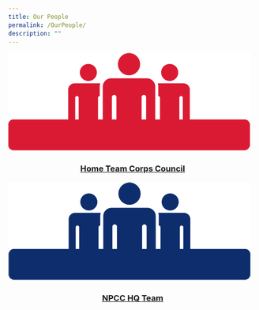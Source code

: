 ```yaml
---
title: Our People
permalink: /OurPeople/
description: ""
---
```

<a href="/HTCCouncil/">![](/images/people-red.png)
### <center> Home Team Corps Council</center>
![](/images/people-blue.png)
### <center>NPCC HQ Team</center>